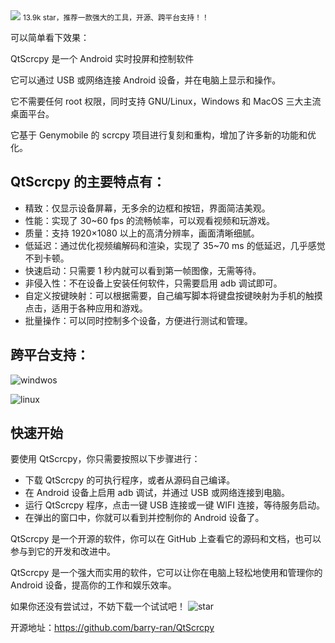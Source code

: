 <img src="https://files.mdnice.com/user/46581/074f3e12-54d7-4def-bef2-00cafdc81582.png" style="max-width: 70%; height: auto;">
<small>13.9k star，推荐一款强大的工具，开源、跨平台支持！！</small>


可以简单看下效果：

QtScrcpy 是一个 Android 实时投屏和控制软件

它可以通过 USB 或网络连接 Android 设备，并在电脑上显示和操作。

它不需要任何 root 权限，同时支持 GNU/Linux，Windows 和 MacOS 三大主流桌面平台。

它基于 Genymobile 的 scrcpy 项目进行复刻和重构，增加了许多新的功能和优化。

## QtScrcpy 的主要特点有：

- 精致：仅显示设备屏幕，无多余的边框和按钮，界面简洁美观。
- 性能：实现了 30~60 fps 的流畅帧率，可以观看视频和玩游戏。
- 质量：支持 1920×1080 以上的高清分辨率，画面清晰细腻。
- 低延迟：通过优化视频编解码和渲染，实现了 35~70 ms 的低延迟，几乎感觉不到卡顿。
- 快速启动：只需要 1 秒内就可以看到第一帧图像，无需等待。
- 非侵入性：不在设备上安装任何软件，只需要启用 adb 调试即可。
- 自定义按键映射：可以根据需要，自己编写脚本将键盘按键映射为手机的触摸点击，适用于各种应用和游戏。
- 批量操作：可以同时控制多个设备，方便进行测试和管理。

## 跨平台支持：

![windwos](/assets/image/240114-barry-ran-QtScrcpy-1.png)

![linux](/assets/image/240114-barry-ran-QtScrcpy-2.png)

## 快速开始

要使用 QtScrcpy，你只需要按照以下步骤进行：

- 下载 QtScrcpy 的可执行程序，或者从源码自己编译。
- 在 Android 设备上启用 adb 调试，并通过 USB 或网络连接到电脑。
- 运行 QtScrcpy 程序，点击一键 USB 连接或一键 WIFI 连接，等待服务启动。
- 在弹出的窗口中，你就可以看到并控制你的 Android 设备了。

QtScrcpy 是一个开源的软件，你可以在 GitHub 上查看它的源码和文档，也可以参与到它的开发和改进中。

QtScrcpy 是一个强大而实用的软件，它可以让你在电脑上轻松地使用和管理你的 Android 设备，提高你的工作和娱乐效率。

如果你还没有尝试过，不妨下载一个试试吧！
![star](/assets/image/240114-barry-ran-QtScrcpy-3.png)

开源地址：https://github.com/barry-ran/QtScrcpy

